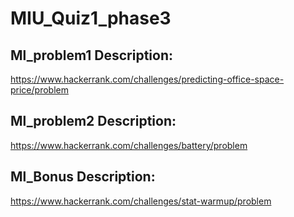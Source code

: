# MIU_Quiz1_phase3
## Ml_problem1 Description:
  https://www.hackerrank.com/challenges/predicting-office-space-price/problem
## Ml_problem2 Description:
  https://www.hackerrank.com/challenges/battery/problem
## Ml_Bonus Description:
  https://www.hackerrank.com/challenges/stat-warmup/problem

 
  
